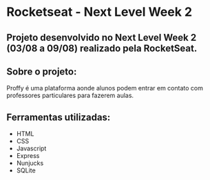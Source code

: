# Rocketseat - Next Level Week 2
## Projeto desenvolvido no Next Level Week 2 (03/08 a 09/08) realizado pela RocketSeat.

## Sobre o projeto:
Proffy é uma plataforma aonde alunos podem entrar em contato com professores particulares para fazerem aulas.

## Ferramentas utilizadas:
* HTML
* CSS
* Javascript
* Express
* Nunjucks
* SQLite
